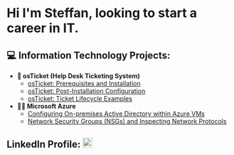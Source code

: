 <h1>Hi I'm Steffan, looking to start a career in IT.</h1>

<h2>💻 Information Technology Projects:</h2>

- <b>🦘 osTicket (Help Desk Ticketing System)</b>
  - [osTicket: Prerequisites and Installation](https://github.com/)
  - [osTicket: Post-Installation Configuration](https://github.com/)
  - [osTicket: Ticket Lifecycle Examples](https://github.com/)
- <b>🐱‍💻 Microsoft Azure</b>
  - [Configuring On-premises Active Directory within Azure VMs](https://github.com/)
  - [Network Security Groups (NSGs) and Inspecting Network Protocols](https://github.com/)

<h2>LinkedIn Profile:
<img alt="Steffan | LinkedIn" width="22px" src="https://cdn.jsdelivr.net/npm/simple-icons@v3/icons/linkedin.svg" />
</h2>

[linkedin]: https://linkedin.com/in/
